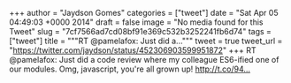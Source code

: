 
+++
author = "Jaydson Gomes"
categories = ["tweet"]
date = "Sat Apr 05 04:49:03 +0000 2014"
draft = false
image = "No media found for this Tweet"
slug = "7cf7566ad7cd08bf91e369c532b3252241fb6d74"
tags = ["tweet"]
title = """RT @pamelafox: Just did a..."""
tweet = true
tweet_url = "https://twitter.com/jaydson/status/452306903599951872"
+++
RT @pamelafox: Just did a code review where my colleague ES6-ified one of our modules. Omg, javascript, you're all grown up! http://t.co/94…
